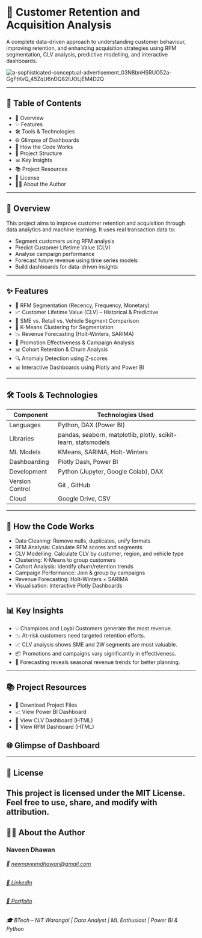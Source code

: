 # 🛃 Customer Retention and Acquisition Analysis
A complete data-driven approach to understanding customer behaviour, improving retention, and enhancing acquisition strategies using RFM segmentation, CLV analysis, predictive modelling, and interactive dashboards.


![a-sophisticated-conceptual-advertisement_03N8bnHSRUO52a-GgFtKvQ_45ZqU6nDQ82lUOLjEM4D2Q](https://github.com/user-attachments/assets/d4265f17-aaa9-4b7c-9b7f-adb6b1ffa2ab)

-----

## 📑 Table of Contents
- 🚀 Overview
- ✨ Features
- 🛠️ Tools & Technologies
- 🌐 Glimpse of Dashboards
- 🧠 How the Code Works
- 📁 Project Structure
- 📊 Key Insights
- 📚 Project Resources
- 📄 License
- 👨‍💻 About the Author

----


## 🚀 Overview
This project aims to improve customer retention and acquisition through data analytics and machine learning. It uses real transaction data to: 
- Segment customers using RFM analysis
- Predict Customer Lifetime Value (CLV)
- Analyse campaign performance
- Forecast future revenue using time series models
- Build dashboards for data-driven insights

----

## ✨ Features
- 🔄 RFM Segmentation (Recency, Frequency, Monetary)
- 📈 Customer Lifetime Value (CLV) – Historical & Predictive
- 💼 SME vs. Retail vs. Vehicle Segment Comparison
- 🧩 K-Means Clustering for Segmentation
- 📉 Revenue Forecasting (Holt-Winters, SARIMA)
- 🧪 Promotion Effectiveness & Campaign Analysis
- 📊 Cohort Retention & Churn Analysis
- 🔍 Anomaly Detection using Z-scores
- 📊 Interactive Dashboards using Plotly and Power BI

----

## 🛠 Tools & Technologies

| Component         | Technologies Used                                               |
|-------------------|-----------------------------------------------------------------|
| Languages         |  Python, DAX (Power BI)                                         |
| Libraries         |  pandas, seaborn, matplotlib, plotly, scikit-learn, statsmodels |
| ML Models         |  KMeans,  SARIMA,  Holt-Winters                                 |
| Dashboarding      |  Plotly Dash,  Power BI                                         |
| Development       |  Python  (Jupyter, Google Colab),  DAX                          |
| Version Control   |  Git ,  GitHub                                                  |
| Cloud             |  Google Drive,  CSV                                             |


----

## 🧠 How the Code Works
- Data Cleaning: Remove nulls, duplicates, unify formats
- RFM Analysis: Calculate RFM scores and segments
- CLV Modelling: Calculate CLV by customer, region, and vehicle type
- Clustering: K-Means to group customers
- Cohort Analysis: Identify churn/retention trends
- Campaign Performance: Join & group by campaigns
- Revenue Forecasting: Holt-Winters + SARIMA
- Visualisation: Interactive Plotly Dashboards
---
## 📊 Key Insights
- 💡 Champions and Loyal Customers generate the most revenue.
- 📉 At-risk customers need targeted retention efforts.
- 📈 CLV analysis shows SME and 2W segments are most valuable.
- 📦 Promotions and campaigns vary significantly in effectiveness.
- 🔮 Forecasting reveals seasonal revenue trends for better planning.
-----
## 📚 Project Resources
- 📁 Download Project Files
- 📈 View Power BI Dashboard
- 📘 View CLV Dashboard (HTML)
- 📘 View RFM Dashboard (HTML)


## 🌐 Glimpse of Dashboard

----

## 📄 License
This project is licensed under the MIT License. Feel free to use, share, and modify with attribution.
----

## 👨‍💻 About the Author
### Naveen Dhawan
###### 📧 newnaveendhawan@gmail.com
###### [💼 LinkedIn](https://www.linkedin.com/in/newnaveendhawan/)
###### [📁 Portfolio](https://naveendhawanportfolio.blogspot.com/)
###### 🎓 BTech – NIT Warangal | Data Analyst | ML Enthusiast | Power BI & Python

